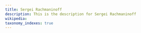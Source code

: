 ```yaml
---
title: Sergei Rachmaninoff
description: This is the description for Sergei Rachmaninoff
wikipedia: 
taxonomy_indexes: true
---
```


